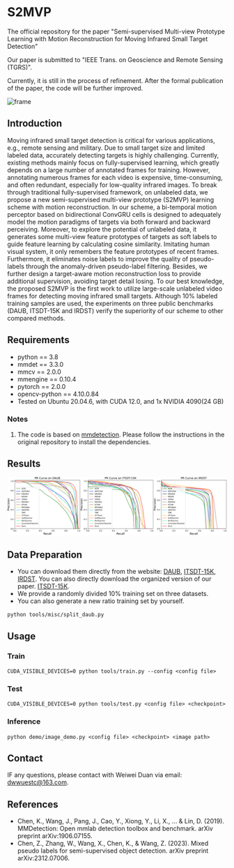 # S2MVP
The official repository for the paper "Semi-supervised Multi-view Prototype  Learning with Motion Reconstruction for Moving Infrared Small Target Detection"

Our paper is submitted to "IEEE Trans. on Geoscience and Remote Sensing (TGRS)".

Currently, it is still in the process of refinement. After the formal publication of the paper, the code will be further improved.

![frame](frame.png)

## Introduction
Moving infrared small target detection is critical for various applications, e.g., remote sensing and military. Due to small target size and limited labeled data, accurately detecting targets is highly challenging. Currently, existing methods mainly focus on fully-supervised learning, which greatly depends on a large number of annotated frames for training. However, annotating numerous frames for each video is expensive, time-consuming, and often redundant, especially for low-quality infrared images. To break through traditional fully-supervised framework, on unlabeled data, we propose a new semi-supervised multi-view prototype (S2MVP) learning scheme with motion reconstruction. In our scheme, a bi-temporal motion perceptor based on bidirectional ConvGRU cells is designed to adequately model the motion paradigms of targets via both forward and backward perceiving. Moreover, to explore the potential of unlabeled data, it generates some multi-view feature prototypes of targets as soft labels to guide feature learning by calculating cosine similarity. Imitating human visual system, it only remembers the feature prototypes of recent frames. Furthermore, it eliminates noise labels to improve the quality of pseudo-labels through the anomaly-driven pseudo-label filtering. Besides, we further design a target-aware motion reconstruction loss to provide additional supervision, avoiding target detail losing. To our best knowledge, the proposed S2MVP is the first work to utilize large-scale unlabeled video frames for detecting moving infrared small targets. Although 10\% labeled training samples are used, the experiments on three public benchmarks (DAUB, ITSDT-15K and IRDST) verify the superiority of our scheme to other compared methods.

## Requirements
- python == 3.8
- mmdet == 3.3.0
- mmcv == 2.0.0
- mmengine == 0.10.4
- pytorch == 2.0.0
- opencv-python == 4.10.0.84
- Tested on Ubuntu 20.04.6, with CUDA 12.0, and 1x NVIDIA 4090(24 GB)

### Notes
1. The code is based on [mmdetection](https://github.com/open-mmlab/mmdetection). Please follow the instructions in the original repository to install the dependencies. 

## Results
![pr](pr.png)

## Data Preparation
- You can download them directly from the website: [DAUB](https://www.scidb.cn/en/detail?dataSetId=720626420933459968), [ITSDT-15K](https://www.scidb.cn/en/detail?dataSetId=de971a1898774dc5921b68793817916e&dataSetType=journal), [IRDST](https://xzbai.buaa.edu.cn/datasets.html). You can also directly download the organized version of our paper. [ITSDT-15K](https://drive.google.com/file/d/1nnlXK0QCoFqToOL-7WdRQCZfbGJvHLh2/view?usp=sharing). 
- We provide a randomly divided 10% training set on three datasets.
- You can also generate a new ratio training set by yourself.
```
python tools/misc/split_daub.py
```

## Usage

### Train
```
CUDA_VISIBLE_DEVICES=0 python tools/train.py --config <config file> 
```
### Test
```
CUDA_VISIBLE_DEVICES=0 python tools/test.py <config file> <checkpoint>
```
### Inference
```
python demo/image_demo.py <config file> <checkpoint> <image path>
```
## Contact
IF any questions, please contact with Weiwei Duan via email: [dwwuestc@163.com]().
## References
- Chen, K., Wang, J., Pang, J., Cao, Y., Xiong, Y., Li, X., ... & Lin, D. (2019). MMDetection: Open mmlab detection toolbox and benchmark. arXiv preprint arXiv:1906.07155.
- Chen, Z., Zhang, W., Wang, X., Chen, K., & Wang, Z. (2023). Mixed pseudo labels for semi-supervised object detection. arXiv preprint arXiv:2312.07006.



